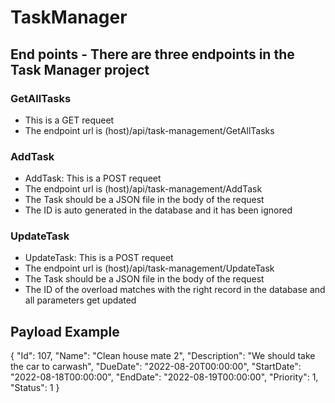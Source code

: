 # TaskManager
## End points - There are three endpoints in the Task Manager project
### GetAllTasks
- This is a GET requeet
- The endpoint url is (host)/api/task-management/GetAllTasks
### AddTask
- AddTask: This is a POST requeet
- The endpoint url is (host)/api/task-management/AddTask
- The Task should be a JSON file in the body of the request
- The ID is auto generated in the database and it has been ignored
### UpdateTask
- UpdateTask: This is a POST requeet
- The endpoint url is (host)/api/task-management/UpdateTask
- The Task should be a JSON file in the body of the request
- The ID of the overload matches with the right record in the database and all parameters get updated
## Payload Example
{
    "Id": 107,
    "Name": "Clean house mate 2",
    "Description": "We should take the car to carwash",
    "DueDate": "2022-08-20T00:00:00",
    "StartDate": "2022-08-18T00:00:00",
    "EndDate": "2022-08-19T00:00:00",
    "Priority": 1,
    "Status": 1
}